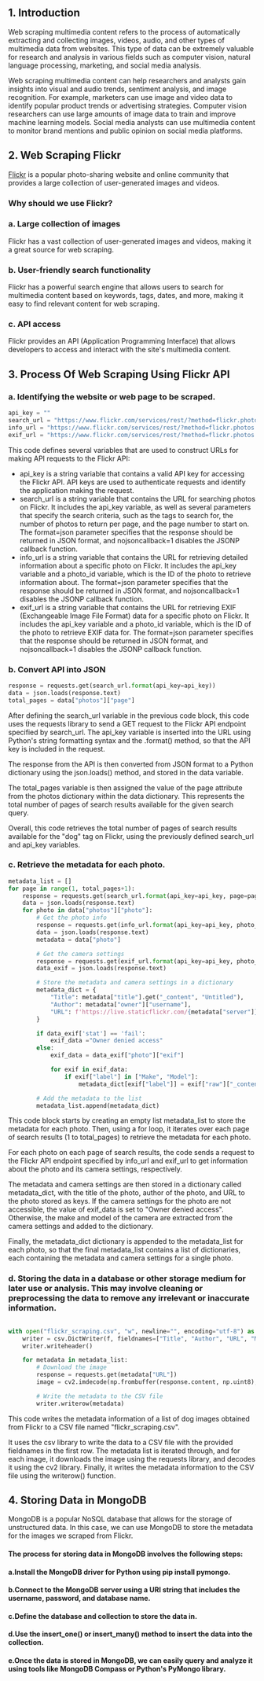 ## 1. Introduction

Web scraping multimedia content refers to the process of automatically extracting and collecting images, videos, audio, and other types of multimedia data from websites. This type of data can be extremely valuable for research and analysis in various fields such as computer vision, natural language processing, marketing, and social media analysis.

Web scraping multimedia content can help researchers and analysts gain insights into visual and audio trends, sentiment analysis, and image recognition. For example, marketers can use image and video data to identify popular product trends or advertising strategies. Computer vision researchers can use large amounts of image data to train and improve machine learning models. Social media analysts can use multimedia content to monitor brand mentions and public opinion on social media platforms.


## 2. Web Scraping Flickr
<a href="https://www.flickr.com/">Flickr</a> is a popular photo-sharing website and online community that provides a large collection of user-generated images and videos. 

### Why should we use Flickr?

### a. Large collection of images
Flickr has a vast collection of user-generated images and videos, making it a great source for web scraping.

### b. User-friendly search functionality
Flickr has a powerful search engine that allows users to search for multimedia content based on keywords, tags, dates, and more, making it easy to find relevant content for web scraping.

### c. API access
Flickr provides an API (Application Programming Interface) that allows developers to access and interact with the site's multimedia content.

## 3. Process Of Web Scraping Using Flickr API

### a. Identifying the website or web page to be scraped.

```python
api_key = ""
search_url = "https://www.flickr.com/services/rest/?method=flickr.photos.search&api_key={api_key}&tags=dog&per_page=100&page=1&format=json&nojsoncallback=1"
info_url = "https://www.flickr.com/services/rest/?method=flickr.photos.getInfo&api_key={api_key}&photo_id={photo_id}&format=json&nojsoncallback=1"
exif_url = "https://www.flickr.com/services/rest/?method=flickr.photos.getExif&api_key={api_key}&photo_id={photo_id}&format=

```

This code defines several variables that are used to construct URLs for making API requests to the Flickr API:

- api_key is a string variable that contains a valid API key for accessing the Flickr API. API keys are used to authenticate requests and identify the application making the request.
- search_url is a string variable that contains the URL for searching photos on Flickr. It includes the api_key variable, as well as several parameters that specify the search criteria, such as the tags to search for, the number of photos to return per page, and the page number to start on. The format=json parameter specifies that the response should be returned in JSON format, and nojsoncallback=1 disables the JSONP callback function.
- info_url is a string variable that contains the URL for retrieving detailed information about a specific photo on Flickr. It includes the api_key variable and a photo_id variable, which is the ID of the photo to retrieve information about. The format=json parameter specifies that the response should be returned in JSON format, and nojsoncallback=1 disables the JSONP callback function.
- exif_url is a string variable that contains the URL for retrieving EXIF (Exchangeable Image File Format) data for a specific photo on Flickr. It includes the api_key variable and a photo_id variable, which is the ID of the photo to retrieve EXIF data for. The format=json parameter specifies that the response should be returned in JSON format, and nojsoncallback=1 disables the JSONP callback function.

### b. Convert API into JSON

```python
response = requests.get(search_url.format(api_key=api_key))
data = json.loads(response.text)
total_pages = data["photos"]["page"]

```
After defining the search_url variable in the previous code block, this code uses the requests library to send a GET request to the Flickr API endpoint specified by search_url. The api_key variable is inserted into the URL using Python's string formatting syntax and the .format() method, so that the API key is included in the request.

The response from the API is then converted from JSON format to a Python dictionary using the json.loads() method, and stored in the data variable.

The total_pages variable is then assigned the value of the page attribute from the photos dictionary within the data dictionary. This represents the total number of pages of search results available for the given search query.

Overall, this code retrieves the total number of pages of search results available for the "dog" tag on Flickr, using the previously defined search_url and api_key variables.


### c. Retrieve the metadata for each photo.

```python
metadata_list = []
for page in range(1, total_pages+1):
    response = requests.get(search_url.format(api_key=api_key, page=page))
    data = json.loads(response.text)
    for photo in data["photos"]["photo"]:
        # Get the photo info
        response = requests.get(info_url.format(api_key=api_key, photo_id=photo["id"]))
        data = json.loads(response.text)
        metadata = data["photo"]

        # Get the camera settings
        response = requests.get(exif_url.format(api_key=api_key, photo_id=photo["id"]))
        data_exif = json.loads(response.text)

        # Store the metadata and camera settings in a dictionary
        metadata_dict = {
            "Title": metadata["title"].get("_content", "Untitled"),
            "Author": metadata["owner"]["username"],
            "URL": f'https://live.staticflickr.com/{metadata["server"]}/{metadata["id"]}_{metadata["secret"]}.jpg',
        }

        if data_exif['stat'] == 'fail':
            exif_data ="Owner denied access"
        else:
            exif_data = data_exif["photo"]["exif"]

            for exif in exif_data:
                if exif["label"] in ["Make", "Model"]:
                    metadata_dict[exif["label"]] = exif["raw"]["_content"]

        # Add the metadata to the list
        metadata_list.append(metadata_dict)

```

This code block starts by creating an empty list metadata_list to store the metadata for each photo. Then, using a for loop, it iterates over each page of search results (1 to total_pages) to retrieve the metadata for each photo.

For each photo on each page of search results, the code sends a request to the Flickr API endpoint specified by info_url and exif_url to get information about the photo and its camera settings, respectively.

The metadata and camera settings are then stored in a dictionary called metadata_dict, with the title of the photo, author of the photo, and URL to the photo stored as keys. If the camera settings for the photo are not accessible, the value of exif_data is set to "Owner denied access". Otherwise, the make and model of the camera are extracted from the camera settings and added to the dictionary.

Finally, the metadata_dict dictionary is appended to the metadata_list for each photo, so that the final metadata_list contains a list of dictionaries, each containing the metadata and camera settings for a single photo.


### d. Storing the data in a database or other storage medium for later use or analysis. This may involve cleaning or preprocessing the data to remove any irrelevant or inaccurate information.

```python

with open("flickr_scraping.csv", "w", newline="", encoding="utf-8") as f:
    writer = csv.DictWriter(f, fieldnames=["Title", "Author", "URL", "Make", "Model"])
    writer.writeheader()

    for metadata in metadata_list:
        # Download the image
        response = requests.get(metadata["URL"])
        image = cv2.imdecode(np.frombuffer(response.content, np.uint8), cv2.IMREAD_COLOR)

        # Write the metadata to the CSV file
        writer.writerow(metadata)

```

This code writes the metadata information of a list of dog images obtained from Flickr to a CSV file named "flickr_scraping.csv".

It uses the csv library to write the data to a CSV file with the provided fieldnames in the first row. The metadata list is iterated through, and for each image, it downloads the image using the requests library, and decodes it using the cv2 library. Finally, it writes the metadata information to the CSV file using the writerow() function.

## 4. Storing Data in MongoDB

MongoDB is a popular NoSQL database that allows for the storage of unstructured data. In this case, we can use MongoDB to store the metadata for the images we scraped from Flickr.

#### The process for storing data in MongoDB involves the following steps:

#### a.Install the MongoDB driver for Python using pip install pymongo.

#### b.Connect to the MongoDB server using a URI string that includes the username, password, and database name.

#### c.Define the database and collection to store the data in.

#### d.Use the insert_one() or insert_many() method to insert the data into the collection.

#### e.Once the data is stored in MongoDB, we can easily query and analyze it using tools like MongoDB Compass or Python's PyMongo library.

